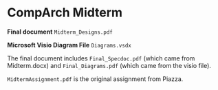 # CompArch Midterm

**Final document** `Midterm_Designs.pdf`

**Microsoft Visio Diagram File** `Diagrams.vsdx`

The final document includes `Final_Specdoc.pdf` (which came from Midterm.docx) and `Final_Diagrams.pdf` (which came from the visio file). 

`MidtermAssignment.pdf` is the original assignment from Piazza.